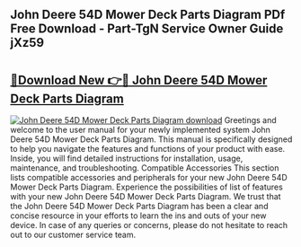 ## John Deere 54D Mower Deck Parts Diagram PDf Free Download - Part-TgN Service Owner Guide jXz59

# <h2><a href="http://dfilwj.blite.top/?on=John+Deere+54D+Mower+Deck+Parts+Diagram">🔗Download New 👉🔴 John Deere 54D Mower Deck Parts Diagram</a></h2>

[![John Deere 54D Mower Deck Parts Diagram download](https://i.imgur.com/lujVjoI.png)](http://dfilwj.blite.top/?on=John+Deere+54D+Mower+Deck+Parts+Diagram)
Greetings and welcome to the user manual for your newly implemented system John Deere 54D Mower Deck Parts Diagram. This manual is specifically designed to help you navigate the features and functions of your product with ease. Inside, you will find detailed instructions for installation, usage, maintenance, and troubleshooting. Compatible Accessories This section lists compatible accessories and peripherals for your new John Deere 54D Mower Deck Parts Diagram. Experience the possibilities of list of features with your new John Deere 54D Mower Deck Parts Diagram. We trust that the John Deere 54D Mower Deck Parts Diagram has been a clear and concise resource in your efforts to learn the ins and outs of your new device. In case of any queries or concerns, please do not hesitate to reach out to our customer service team.
